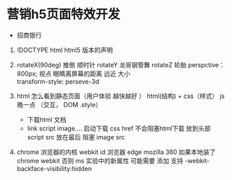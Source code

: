 #  营销h5页面特效开发
- 招商银行 

1. !DOCTYPE html
    html5 版本的声明 

2. rotateX(90deg)  推倒   顺时针 
    rotateY  龙哥钢管舞 
    rotateZ   轮胎 
    perspctive：800px;  视点 眼睛离屏幕的距离 远近  大小  
    transform-style: perseve-3d 

3. html  怎么看到静态页面（用户体验 越快越好 ）
    html(结构) + css（样式）  js晚一点 （交互， DOM .style） 
    - 下载html 文档
    - link  script image....
        启动下载 css  href   不会阻塞html下载  放到头部 
        script  src  放在最后   阻塞
        image  src  

4. chrome 浏览器的内核  webkit
    id 浏览器 edge 
    mozilla 
    360  如果本地装了chrome webkit
    否则 ms 
    实验中的新属性 可能需要 添加 支持
    -webkit-backface-visibility:hidden
    
